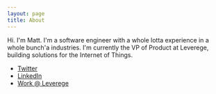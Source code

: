 ```yaml
---
layout: page
title: About
---
```


<p class="message">
  Hi. I'm Matt. I'm a software engineer with a whole lotta experience in a whole bunch'a industries.  I'm currently the VP of Product at Leverege, building solutions for the Internet of Things.
</p>


* [Twitter](http://twitter.com/mquirion)
* [LinkedIn](https://www.linkedin.com/in/quirion)
* [Work @ Leverege](http://www.leverege.com)



